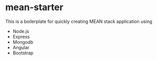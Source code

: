 # mean-starter

This is a boilerplate for quickly creating MEAN stack application using 

* Node.js
* Express
* Mongodb
* Angular
* Bootstrap
